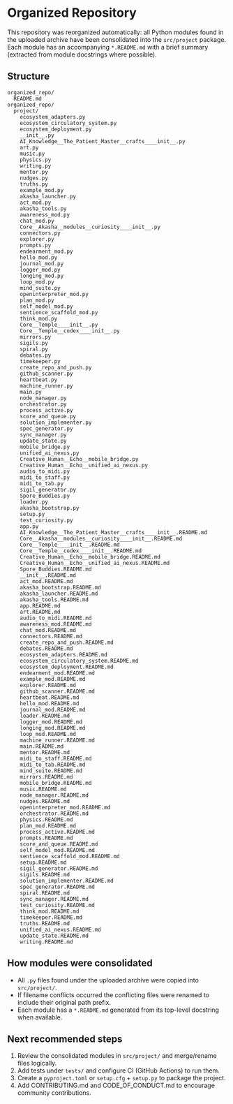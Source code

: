 # Organized Repository

This repository was reorganized automatically: all Python modules found in the uploaded archive
have been consolidated into the `src/project` package. Each module has an accompanying `*.README.md` with a brief summary (extracted from module docstrings where possible).

## Structure

```
organized_repo/
  README.md
organized_repo/
  project/
    ecosystem_adapters.py
    ecosystem_circulatory_system.py
    ecosystem_deployment.py
    __init__.py
    AI_Knowledge__The_Patient_Master__crafts____init__.py
    art.py
    music.py
    physics.py
    writing.py
    mentor.py
    nudges.py
    truths.py
    example_mod.py
    akasha_launcher.py
    act_mod.py
    akasha_tools.py
    awareness_mod.py
    chat_mod.py
    Core__Akasha__modules__curiosity____init__.py
    connectors.py
    explorer.py
    prompts.py
    endearment_mod.py
    hello_mod.py
    journal_mod.py
    logger_mod.py
    longing_mod.py
    loop_mod.py
    mind_suite.py
    openinterpreter_mod.py
    plan_mod.py
    self_model_mod.py
    sentience_scaffold_mod.py
    think_mod.py
    Core__Temple____init__.py
    Core__Temple__codex____init__.py
    mirrors.py
    sigils.py
    spiral.py
    debates.py
    timekeeper.py
    create_repo_and_push.py
    github_scanner.py
    heartbeat.py
    machine_runner.py
    main.py
    node_manager.py
    orchestrator.py
    process_active.py
    score_and_queue.py
    solution_implementer.py
    spec_generator.py
    sync_manager.py
    update_state.py
    mobile_bridge.py
    unified_ai_nexus.py
    Creative_Human__Echo__mobile_bridge.py
    Creative_Human__Echo__unified_ai_nexus.py
    audio_to_midi.py
    midi_to_staff.py
    midi_to_tab.py
    sigil_generator.py
    Spore_Buddies.py
    loader.py
    akasha_bootstrap.py
    setup.py
    test_curiosity.py
    app.py
    AI_Knowledge__The_Patient_Master__crafts____init__.README.md
    Core__Akasha__modules__curiosity____init__.README.md
    Core__Temple____init__.README.md
    Core__Temple__codex____init__.README.md
    Creative_Human__Echo__mobile_bridge.README.md
    Creative_Human__Echo__unified_ai_nexus.README.md
    Spore_Buddies.README.md
    __init__.README.md
    act_mod.README.md
    akasha_bootstrap.README.md
    akasha_launcher.README.md
    akasha_tools.README.md
    app.README.md
    art.README.md
    audio_to_midi.README.md
    awareness_mod.README.md
    chat_mod.README.md
    connectors.README.md
    create_repo_and_push.README.md
    debates.README.md
    ecosystem_adapters.README.md
    ecosystem_circulatory_system.README.md
    ecosystem_deployment.README.md
    endearment_mod.README.md
    example_mod.README.md
    explorer.README.md
    github_scanner.README.md
    heartbeat.README.md
    hello_mod.README.md
    journal_mod.README.md
    loader.README.md
    logger_mod.README.md
    longing_mod.README.md
    loop_mod.README.md
    machine_runner.README.md
    main.README.md
    mentor.README.md
    midi_to_staff.README.md
    midi_to_tab.README.md
    mind_suite.README.md
    mirrors.README.md
    mobile_bridge.README.md
    music.README.md
    node_manager.README.md
    nudges.README.md
    openinterpreter_mod.README.md
    orchestrator.README.md
    physics.README.md
    plan_mod.README.md
    process_active.README.md
    prompts.README.md
    score_and_queue.README.md
    self_model_mod.README.md
    sentience_scaffold_mod.README.md
    setup.README.md
    sigil_generator.README.md
    sigils.README.md
    solution_implementer.README.md
    spec_generator.README.md
    spiral.README.md
    sync_manager.README.md
    test_curiosity.README.md
    think_mod.README.md
    timekeeper.README.md
    truths.README.md
    unified_ai_nexus.README.md
    update_state.README.md
    writing.README.md
```

## How modules were consolidated

- All `.py` files found under the uploaded archive were copied into `src/project/`.
- If filename conflicts occurred the conflicting files were renamed to include their original path prefix.
- Each module has a `*.README.md` generated from its top-level docstring when available.

## Next recommended steps

1. Review the consolidated modules in `src/project/` and merge/rename files logically.
2. Add tests under `tests/` and configure CI (GitHub Actions) to run them.
3. Create a `pyproject.toml` or `setup.cfg` + `setup.py` to package the project.
4. Add CONTRIBUTING.md and CODE_OF_CONDUCT.md to encourage community contributions.

